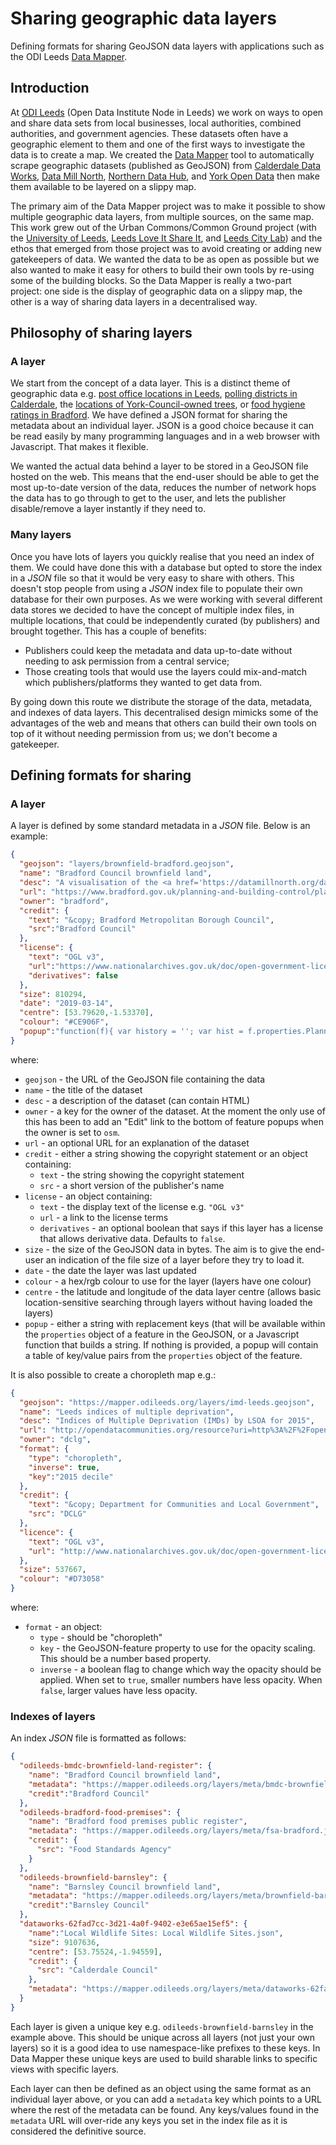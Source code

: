 # Sharing geographic data layers

Defining formats for sharing GeoJSON data layers with applications such as the ODI Leeds [Data Mapper](https://mapper.odileeds.org/).

## Introduction

At [ODI Leeds](https://odileeds.org/) (Open Data Institute Node in Leeds) we work on ways to open and share data sets from local businesses, local authorities, combined authorities, and government agencies. These datasets often have a geographic element to them and one of the first ways to investigate the data is to create a map. We created the [Data Mapper](https://mapper.odileeds.org/) tool to automatically scrape geographic datasets (published as GeoJSON) from [Calderdale Data Works](https://dataworks.calderdale.gov.uk/), [Data Mill North](https://datamillnorth.org/), [Northern Data Hub](https://datahub.bradford.gov.uk/), and [York Open Data](https://www.yorkopendata.org/) then make them available to be layered on a slippy map.

The primary aim of the Data Mapper project was to make it possible to show multiple geographic data layers, from multiple sources, on the same map. This work grew out of the Urban Commons/Common Ground project (with the [University of Leeds](https://lssi.leeds.ac.uk), [Leeds Love It Share It](http://baumanlyons.co.uk/news/updateleeds-love-it-share-it), and [Leeds City Lab](https://leedscitylab.wordpress.com/)) and the ethos that emerged from those project was to avoid creating or adding new gatekeepers of data. We wanted the data to be as open as possible but we also wanted to make it easy for others to build their own tools by re-using some of the building blocks. So the Data Mapper is really a two-part project: one side is the display of geographic data on a slippy map, the other is a way of sharing data layers in a decentralised way.

## Philosophy of sharing layers

### A layer

We start from the concept of a data layer. This is a distinct theme of geographic data e.g. [post office locations in Leeds](https://mapper.odileeds.org/?13/53.79660/-1.53385/osm-leeds-postoffice), [polling districts in Calderdale](https://mapper.odileeds.org/?11/53.72069/-1.95007/dataworks-14937500-83dd-43ea-8b24-89766099ea7d), the [locations of York-Council-owned trees](https://mapper.odileeds.org/?11/53.96163/-1.06430/york-9065d71f-ce65-419e-a454-cdeb286a5612), or [food hygiene ratings in Bradford](https://mapper.odileeds.org/?11/53.83916/-1.84776/bradford-food-premises). We have defined a JSON format for sharing the metadata about an individual layer. JSON is a good choice because it can be read easily by many programming languages and in a web browser with Javascript. That makes it flexible.

We wanted the actual data behind a layer to be stored in a GeoJSON file hosted on the web. This means that the end-user should be able to get the most up-to-date version of the data, reduces the number of network hops the data has to go through to get to the user, and lets the publisher disable/remove a layer instantly if they need to.

### Many layers

Once you have lots of layers you quickly realise that you need an index of them. We could have done this with a database but opted to store the index in a *JSON* file so that it would be very easy to share with others. This doesn't stop people from using a *JSON* index file to populate their own database for their own purposes. As we were working with several different data stores we decided to have the concept of multiple index files, in multiple locations, that could be independently curated (by publishers) and brought together. This has a couple of benefits:
  - Publishers could keep the metadata and data up-to-date without needing to ask permission from a central service;
  - Those creating tools that would use the layers could mix-and-match which publishers/platforms they wanted to get data from.

By going down this route we distribute the storage of the data, metadata, and indexes of data layers. This decentralised design mimicks some of the advantages of the web and means that others can build their own tools on top of it without needing permission from us; we don't become a gatekeeper.

## Defining formats for sharing

### A layer

A layer is defined by some standard metadata in a *JSON* file. Below is an example:

```JSON
{
  "geojson": "layers/brownfield-bradford.geojson",
  "name": "Bradford Council brownfield land",
  "desc": "A visualisation of the <a href='https://datamillnorth.org/dataset/bradford-brownfield-register'>Bradford Metropolitan Borough Council brownfield land register</a> by <a href='https://odileeds.org/'>ODI Leeds</a>.","url":"https://datamillnorth.org/dataset/bradford-brownfield-register",
  "url": "https://www.bradford.gov.uk/planning-and-building-control/planning-policy/the-brownfield-register/",
  "owner": "bradford",
  "credit": {
    "text": "&copy; Bradford Metropolitan Borough Council",
    "src":"Bradford Council"
  },
  "license": {
    "text": "OGL v3",
    "url":"https://www.nationalarchives.gov.uk/doc/open-government-licence/version/3/",
    "derivatives": false
  },
  "size": 810294,
  "date": "2019-03-14",
  "centre": [53.79620,-1.53370],
  "colour": "#CE906F",
  "popup":"function(f){ var history = ''; var hist = f.properties.PlanningHistory.split(/\\|/); for (var h = 0; h < hist.length; h++){ if(h > 0){ history += ', '; } history += '[<a href=\"'+hist[h]+'\">'+h+'</a>]'; }; return '<h3>%SiteNameAddress%</h3><p>' + (f.properties.DevelopmentDescription ? f.properties.DevelopmentDescription + '<br />' : '') + '<strong>Ownership:</strong> %OwnershipStatus%<br /><strong>Planning permission:</strong> %PlanningStatus%<br /><strong>Permission date:</strong> %PermissionDate%<br /><strong>Minimum net dwellings:</strong> %MinNetDwellings%<br /><strong>Hazardous substances:</strong> ' + (f.properties.HazardousSubstances ? f.properties.HazardousSubstances : 'none listed') + '<br /><strong>Area:</strong> %Hectares% ha' + (f.properties.DateUpdate ? '<br /><strong>Last updated:</strong> %DateUpdate%.' : '') + (f.properties.PlanningHistory ? '<br /><strong>Planning history</strong>: ' + (history) + '' : '') + '</p><p class=\"edit\"><a href=\"%SiteplanURL%\">View on the %OrganisationLabel% site plan map</a></p>';}"
}
```

where:
  - `geojson` - the URL of the GeoJSON file containing the data
  - `name` - the title of the dataset
  - `desc` - a description of the dataset (can contain HTML)
  - `owner` - a key for the owner of the dataset. At the moment the only use of this has been to add an "Edit" link to the bottom of feature popups when the owner is set to `osm`.
  - `url` - an optional URL for an explanation of the dataset
  - `credit` - either a string showing the copyright statement or an object containing:
    - `text` - the string showing the copyright statement
    - `src` - a short version of the publisher's name
  - `license` - an object containing:
    - `text` - the display text of the license e.g. `"OGL v3"`
    - `url` - a link to the license terms
    - `derivatives` - an optional boolean that says if this layer has a license that allows derivative data. Defaults to `false`.
  - `size` - the size of the GeoJSON data in bytes. The aim is to give the end-user an indication of the file size of a layer before they try to load it.
  - `date` - the date the layer was last updated
  - `colour` - a hex/rgb colour to use for the layer (layers have one colour)
  - `centre` - the latitude and longitude of the data layer centre (allows basic location-sensitive searching through layers without having loaded the layers)
  - `popup` - either a string with replacement keys (that will be available within the `properties` object of a feature in the GeoJSON, or a Javascript function that builds a string. If nothing is provided, a popup will contain a table of key/value pairs from the `properties` object of the feature.
  
It is also possible to create a choropleth map e.g.:

```JSON
{
  "geojson": "https://mapper.odileeds.org/layers/imd-leeds.geojson",
  "name": "Leeds indices of multiple deprivation",
  "desc": "Indices of Multiple Deprivation (IMDs) by LSOA for 2015",
  "url": "http://opendatacommunities.org/resource?uri=http%3A%2F%2Fopendatacommunities.org%2Fdata%2Fsocietal-wellbeing%2Fimd%2Findices",
  "owner": "dclg",
  "format": {
    "type": "choropleth",
    "inverse": true,
    "key":"2015 decile"
  },
  "credit": {
    "text": "&copy; Department for Communities and Local Government",
    "src": "DCLG"
  },
  "licence": {
    "text": "OGL v3",
    "url": "http://www.nationalarchives.gov.uk/doc/open-government-licence/version/3/"
  },
  "size": 537667,
  "colour": "#D73058"
}
```

where:
  - `format` - an object:
    - `type` - should be "choropleth"
    - `key` - the GeoJSON-feature property to use for the opacity scaling. This should be a number based property.
    - `inverse` - a boolean flag to change which way the opacity should be applied. When set to `true`, smaller numbers have less opacity. When `false`, larger values have less opacity.

### Indexes of layers

An index *JSON* file is formatted as follows:

```JSON
{
  "odileeds-bmdc-brownfield-land-register": {
    "name": "Bradford Council brownfield land",
    "metadata": "https://mapper.odileeds.org/layers/meta/bmdc-brownfield-land-register.json",
    "credit":"Bradford Council"
  },
  "odileeds-bradford-food-premises": {
    "name": "Bradford food premises public register",
    "metadata": "https://mapper.odileeds.org/layers/meta/fsa-bradford.json",
    "credit": {
      "src": "Food Standards Agency"
    }
  },
  "odileeds-brownfield-barnsley": {
    "name": "Barnsley Council brownfield land",
    "metadata": "https://mapper.odileeds.org/layers/meta/brownfield-barnsley.json",
    "credit":"Barnsley Council"
  },
  "dataworks-62fad7cc-3d21-4a0f-9402-e3e65ae15ef5": {
    "name":"Local Wildlife Sites: Local Wildlife Sites.json",
    "size": 9107636,
    "centre": [53.75524,-1.94559],
    "credit": {
      "src": "Calderdale Council"
    },
    "metadata": "https://mapper.odileeds.org/layers/meta/dataworks-62fad7cc-3d21-4a0f-9402-e3e65ae15ef5.json"
  }
}
```

Each layer is given a unique key e.g. `odileeds-brownfield-barnsley` in the example above. This should be unique across all layers (not just your own layers) so it is a good idea to use namespace-like prefixes to these keys. In Data Mapper these unique keys are used to build sharable links to specific views with specific layers.

Each layer can then be defined as an object using the same format as an individual layer above, or you can add a `metadata` key which points to a URL where the rest of the metadata can be found. Any keys/values found in the `metadata` URL will over-ride any keys you set in the index file as it is considered the definitive source.

